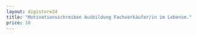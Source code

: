 ```yaml
---
layout: digistore24
title: "Motivationsschreiben Ausbildung Fachverkäufer/in im Lebensm."
price: 10
---
```

